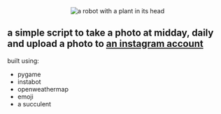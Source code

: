 <center><img src="https://i.imgur.com/7YiuuOh.png" alt="a robot with a plant in its head" stlye="text-align: center;"></center>

## a simple script to take a photo at midday, daily and upload a photo to [an instagram account](https://www.instagram.com/plantbot.py/)

built using:
* pygame
* instabot
* openweathermap
* emoji
* a succulent
